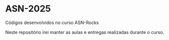 # ASN-2025
Códigos desenvolvidos no curso ASN-Rocks

Neste repositório irei manter as aulas e entregas realizadas durante o curso.